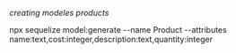 *creating modeles products*

npx sequelize model:generate  --name Product --attributes name:text,cost:integer,description:text,quantity:integer